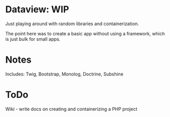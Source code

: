 # Dataview: WIP
Just playing around with random libraries and containerization.

The point here was to create a basic app without using a framework, which is just bulk for small apps.
# Notes
Includes: Twig, Bootstrap, Monolog, Doctrine, Subshine

# ToDo
Wiki - write docs on creating and containerizing a PHP project

